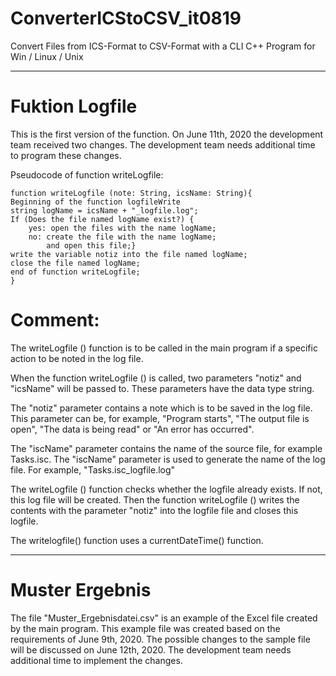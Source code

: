 # ConverterICStoCSV_it0819
Convert Files from ICS-Format to CSV-Format with a CLI C++ Program for Win / Linux / Unix


---------------------------------------------------------------------------------------------------------
# Fuktion Logfile
This is the first version of the function. On June 11th, 2020 the development team received two changes. 
The development team needs additional time to program these changes.


Pseudocode of function writeLogfile:

	function writeLogfile (note: String, icsName: String){
	Beginning of the function logfileWrite
	string logName = icsName + "_logfile.log";
	If (Does the file named logName exist?) {
		yes: open the files with the name logName;
		no: create the file with the name logName;
		    and open this file;}
	write the variable notiz into the file named logName;
	close the file named logName; 
	end of function writeLogfile;
	}

# Comment:

The writeLogfile () function is to be called in the main program if a specific action to be noted in the log file.

When the function writeLogfile () is called, two parameters "notiz" and "icsName" will be passed to. These parameters have the data type string.

The "notiz" parameter contains a note which is to be saved in the log file. This parameter can be, for example, 
"Program starts", "The output file is open", "The data is being read" or "An error has occurred".

The "iscName" parameter contains the name of the source file, for example Tasks.isc. 
The "iscName" parameter is used to generate the name of the log file. For example, "Tasks.isc_logfile.log"

The writeLogfile () function checks whether the logfile already exists. If not, this log file will be created. 
Then the function writeLogfile () writes the contents with the parameter "notiz" into the logfile file and closes this logfile.

The writelogfile() function uses a currentDateTime() function.

----------------------------	
# Muster Ergebnis
The file "Muster_Ergebnisdatei.csv" is an example of the Excel file created by the main program.
This example file was created based on the requirements of June 9th, 2020.
The possible changes to the sample file will be discussed on June 12th, 2020. The development team 
needs additional time to implement the changes.
